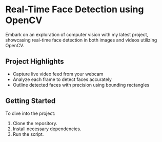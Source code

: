 # Real-Time Face Detection using OpenCV

Embark on an exploration of computer vision with my latest project, showcasing real-time face detection in both images and videos utilizing OpenCV.

## Project Highlights

- Capture live video feed from your webcam
- Analyze each frame to detect faces accurately
- Outline detected faces with precision using bounding rectangles

## Getting Started

To dive into the project:
1. Clone the repository.
2. Install necessary dependencies.
3. Run the script.

